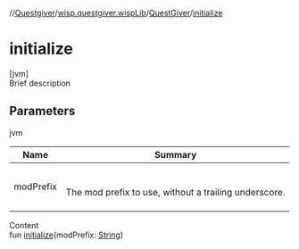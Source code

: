 //[Questgiver](../../index.md)/[wisp.questgiver.wispLib](../index.md)/[QuestGiver](index.md)/[initialize](initialize.md)



# initialize  
[jvm]  
Brief description  


## Parameters  
  
jvm  
  
|  Name|  Summary| 
|---|---|
| modPrefix| <br><br>The mod prefix to use, without a trailing underscore.<br><br>
  
  
Content  
fun [initialize](initialize.md)(modPrefix: [String](https://kotlinlang.org/api/latest/jvm/stdlib/kotlin/-string/index.html))  



